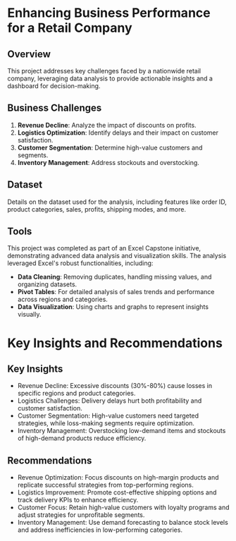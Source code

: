 # Enhancing Business Performance for a Retail Company

## Overview
This project addresses key challenges faced by a nationwide retail company, leveraging data analysis to provide actionable insights and a dashboard for decision-making.

## Business Challenges
1. **Revenue Decline**: Analyze the impact of discounts on profits.
2. **Logistics Optimization**: Identify delays and their impact on customer satisfaction.
3. **Customer Segmentation**: Determine high-value customers and segments.
4. **Inventory Management**: Address stockouts and overstocking.

## Dataset
Details on the dataset used for the analysis, including features like order ID, product categories, sales, profits, shipping modes, and more.

## Tools
This project was completed as part of an Excel Capstone initiative, demonstrating advanced data analysis and visualization skills. The analysis leveraged Excel's robust functionalities, including:
- **Data Cleaning**: Removing duplicates, handling missing values, and organizing datasets.
- **Pivot Tables**: For detailed analysis of sales trends and performance across regions and categories.
- **Data Visualization**: Using charts and graphs to represent insights visually.

# Key Insights and Recommendations
## Key Insights
- Revenue Decline: Excessive discounts (30%-80%) cause losses in specific regions and product categories.
- Logistics Challenges: Delivery delays hurt both profitability and customer satisfaction.
- Customer Segmentation: High-value customers need targeted strategies, while loss-making segments require optimization.
- Inventory Management: Overstocking low-demand items and stockouts of high-demand products reduce efficiency.

## Recommendations
- Revenue Optimization: Focus discounts on high-margin products and replicate successful strategies from top-performing regions.
- Logistics Improvement: Promote cost-effective shipping options and track delivery KPIs to enhance efficiency.
- Customer Focus: Retain high-value customers with loyalty programs and adjust strategies for unprofitable segments.
- Inventory Management: Use demand forecasting to balance stock levels and address inefficiencies in low-performing categories.



